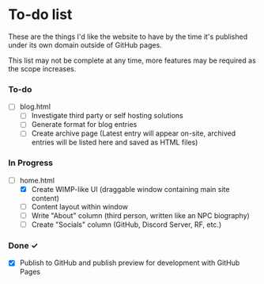# To-do list

These are the things I'd like the website to have by the time it's published under its own domain outside of GitHub pages.

This list may not be complete at any time, more features may be required as the scope increases.

### To-do

- [ ] blog.html
  - [ ] Investigate third party or self hosting solutions
  - [ ] Generate format for blog entries
  - [ ] Create archive page (Latest entry will appear on-site, archived entries will be listed here and saved as HTML files)

### In Progress

- [ ] home.html
  - [x] Create WIMP-like UI (draggable window containing main site content)
  - [ ] Content layout within window
  - [ ] Write "About" column (third person, written like an NPC biography)
  - [ ] Create "Socials" column (GitHub, Discord Server, RF, etc.)

### Done ✓

- [x] Publish to GitHub and publish preview for development with GitHub Pages
